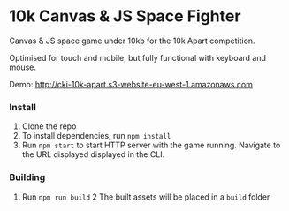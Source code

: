 10k Canvas & JS Space Fighter
=============================

Canvas & JS space game under 10kb for the 10k Apart competition.

Optimised for touch and mobile, but fully functional with keyboard and mouse.

Demo: http://cki-10k-apart.s3-website-eu-west-1.amazonaws.com 


### Install

1.  Clone the repo
2.  To install dependencies, run `npm install`
3.  Run `npm start` to start HTTP server with the game running. Navigate to the URL displayed displayed in the CLI.

### Building

1.  Run `npm run build`
2   The built assets will be placed in a `build` folder